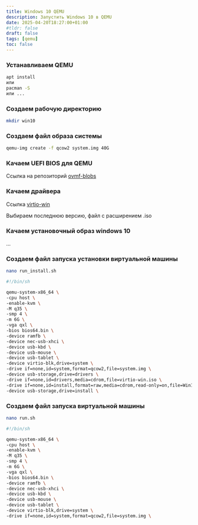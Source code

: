 ```yaml
---
title: Windows 10 QEMU
description: Запустить Windows 10 в QEMU
date: 2025-04-20T18:27:00+01:00
#tldr: false
draft: false
tags: [qemu] 
toc: false
---
```



### Устанавливаем QEMU

```bash
apt install 
или
pacman -S
или ...
```

### Создаем рабочую директорию

```bash
mkdir win10
```

### Создаем файл образа системы

```bash
qemu-img create -f qcow2 system.img 40G
```

### Качаем UEFI BIOS для QEMU

Ссылка на репозиторий [ovmf-blobs](https://github.com/BlankOn/ovmf-blobs)

### Качаем драйвера

Ссылка [virtio-win](https://fedorapeople.org/groups/virt/virtio-win/direct-downloads/archive-virtio/)

Выбираем последнюю версию, файл с расширением .iso

### Качаем установочный образ windows 10

...

### Создаем файл запуска установки виртуальной машины

```bash
nano run_install.sh
```

```bash
#!/bin/sh

qemu-system-x86_64 \
-cpu host \
-enable-kvm \
-M q35 \
-smp 4 \
-m 6G \
-vga qxl \
-bios bios64.bin \
-device ramfb \
-device nec-usb-xhci \
-device usb-kbd \
-device usb-mouse \
-device usb-tablet \
-device virtio-blk,drive=system \
-drive if=none,id=system,format=qcow2,file=system.img \
-device usb-storage,drive=drivers \
-drive if=none,id=drivers,media=cdrom,file=virtio-win.iso \
-drive if=none,id=install,format=raw,media=cdrom,read-only=on,file=Win10_22H2_Russian_x64v1.iso \
-device usb-storage,drive=install \

```

### Создаем файл запуска виртуальной машины

```bash
nano run.sh
```

```bash
#!/bin/sh

qemu-system-x86_64 \
-cpu host \
-enable-kvm \
-M q35 \
-smp 4 \
-m 6G \
-vga qxl \
-bios bios64.bin \
-device ramfb \
-device nec-usb-xhci \
-device usb-kbd \
-device usb-mouse \
-device usb-tablet \
-device virtio-blk,drive=system \
-drive if=none,id=system,format=qcow2,file=system.img \

```
